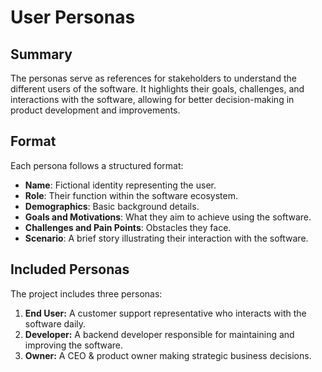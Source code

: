 # User Personas

## Summary

The personas serve as references for stakeholders to understand the different users of the software. It highlights their goals, challenges, and interactions with the software, allowing for better decision-making in product development and improvements.

## Format

Each persona follows a structured format:

- **Name**: Fictional identity representing the user.
- **Role**: Their function within the software ecosystem.
- **Demographics**: Basic background details.
- **Goals and Motivations**: What they aim to achieve using the software.
- **Challenges and Pain Points**: Obstacles they face.
- **Scenario**: A brief story illustrating their interaction with the software.

## Included Personas

The project includes three personas:

1. **End User:** A customer support representative who interacts with the software daily.
2. **Developer:** A backend developer responsible for maintaining and improving the software.
3. **Owner:** A CEO & product owner making strategic business decisions.